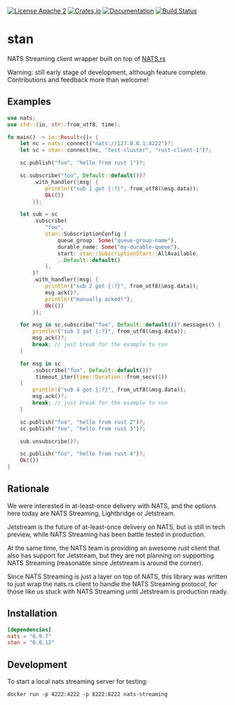 [![License Apache 2](https://img.shields.io/badge/License-Apache2-blue.svg)](https://www.apache.org/licenses/LICENSE-2.0)
[![Crates.io](https://img.shields.io/crates/v/stan.svg)](https://crates.io/crates/stan)
[![Documentation](https://docs.rs/stan/badge.svg)](https://docs.rs/stan/)
[![Build Status](https://travis-ci.com/ReifyAB/stan-rs.svg?branch=main)](https://travis-ci.com/ReifyAB/stan-rs)

# stan

NATS Streaming client wrapper built on top of [NATS.rs](https://github.com/nats-io/nats.rs)

Warning: still early stage of development, although feature
complete. Contributions and feedback more than welcome!

## Examples
```rust
use nats;
use std::{io, str::from_utf8, time};

fn main() -> io::Result<()> {
    let nc = nats::connect("nats://127.0.0.1:4222")?;
    let sc = stan::connect(nc, "test-cluster", "rust-client-1")?;

    sc.publish("foo", "hello from rust 1")?;

    sc.subscribe("foo", Default::default())?
        .with_handler(|msg| {
            println!("sub 1 got {:?}", from_utf8(&msg.data));
            Ok(())
        });

    let sub = sc
        .subscribe(
            "foo",
            stan::SubscriptionConfig {
                queue_group: Some("queue-group-name"),
                durable_name: Some("my-durable-queue"),
                start: stan::SubscriptionStart::AllAvailable,
                ..Default::default()
            },
        )?
        .with_handler(|msg| {
            println!("sub 2 got {:?}", from_utf8(&msg.data));
            msg.ack()?;
            println!("manually acked!");
            Ok(())
        });

    for msg in sc.subscribe("foo", Default::default())?.messages() {
        println!("sub 3 got {:?}", from_utf8(&msg.data));
        msg.ack()?;
        break; // just break for the example to run
    }

    for msg in sc
        .subscribe("foo", Default::default())?
        .timeout_iter(time::Duration::from_secs(1))
    {
        println!("sub 4 got {:?}", from_utf8(&msg.data));
        msg.ack()?;
        break; // just break for the example to run
    }

    sc.publish("foo", "hello from rust 2")?;
    sc.publish("foo", "hello from rust 3")?;

    sub.unsubscribe()?;

    sc.publish("foo", "hello from rust 4")?;
    Ok(())
}
```

## Rationale

We were interested in at-least-once delivery with NATS, and the
options here today are NATS Streaming, Lightbridge or Jetstream.

Jetstream is the future of at-least-once delivery on NATS, but is
still in tech preview, while NATS Streaming has been battle tested
in production.

At the same time, the NATS team is providing an awesome rust
client that also has support for Jetstream, but they are not
planning on supporting NATS Streaming (reasonable since Jetstream
is around the corner).

Since NATS Streaming is just a layer on top of NATS, this library
was written to just wrap the nats.rs client to handle the NATS
Streaming protocol, for those like us stuck with NATS Streaming
until Jetstream is production ready.


## Installation

```toml
[dependencies]
nats = "0.9.7"
stan = "0.0.12"
```

## Development

To start a local nats streaming server for testing:

```
docker run -p 4222:4222 -p 8222:8222 nats-streaming
```
